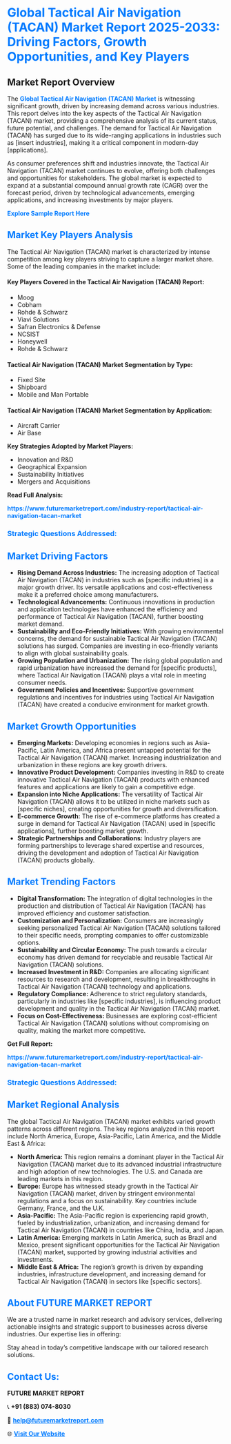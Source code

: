 <h1 style="color: #007BFF;">Global Tactical Air Navigation (TACAN) Market Report 2025-2033: Driving Factors, Growth Opportunities, and Key Players</h1>

<section id="overview">
<h2>Market Report Overview</h2>
<p>The <a href="https://www.futuremarketreport.com/industry-report/tactical-air-navigation-tacan-market" style="color: #007BFF; text-decoration: none;"><strong>Global Tactical Air Navigation (TACAN) Market</strong></a> is witnessing significant growth, driven by increasing demand across various industries. This report delves into the key aspects of the Tactical Air Navigation (TACAN) market, providing a comprehensive analysis of its current status, future potential, and challenges. The demand for Tactical Air Navigation (TACAN) has surged due to its wide-ranging applications in industries such as [insert industries], making it a critical component in modern-day [applications].</p>
<p>As consumer preferences shift and industries innovate, the Tactical Air Navigation (TACAN) market continues to evolve, offering both challenges and opportunities for stakeholders. The global market is expected to expand at a substantial compound annual growth rate (CAGR) over the forecast period, driven by technological advancements, emerging applications, and increasing investments by major players.</p>
</section>

<section id="overview">
<p><a href="https://www.futuremarketreport.com/request-sample/reportId=92212" style="color: #007BFF; text-decoration: none;"><strong>Explore Sample Report Here</strong></a></p>
</section>

<section id="key-players">
<h2 style="color: #007BFF;">Market Key Players Analysis</h2>
<p>The Tactical Air Navigation (TACAN) market is characterized by intense competition among key players striving to capture a larger market share. Some of the leading companies in the market include:</p>
<h4>Key Players Covered in the Tactical Air Navigation (TACAN) Report:</h4>
<ul><li>Moog</li><li>Cobham</li><li>Rohde &amp; Schwarz</li><li>Viavi Solutions</li><li>Safran Electronics &amp; Defense</li><li>NCSIST</li><li>Honeywell</li><li>Rohde &amp; Schwarz</li></ul>
<h4>Tactical Air Navigation (TACAN) Market Segmentation by Type:</h4>
<ul><li>Fixed Site</li><li>Shipboard</li><li>Mobile and Man Portable</li></ul>

<h4>Tactical Air Navigation (TACAN) Market Segmentation by Application:</h4>
<ul><li>Aircraft Carrier</li><li>Air Base</li></ul>
<p><strong>Key Strategies Adopted by Market Players:</strong></p>
<ul>
<li>Innovation and R&D</li>
<li>Geographical Expansion</li>
<li>Sustainability Initiatives</li>
<li>Mergers and Acquisitions</li>
</ul>
</section>

<section>
<p><strong>Read Full Analysis: </strong></p><a href="https://www.futuremarketreport.com/industry-report/tactical-air-navigation-tacan-market" style="color: #007BFF; text-decoration: none;"><strong>https://www.futuremarketreport.com/industry-report/tactical-air-navigation-tacan-market</strong></a>
<h3 style="color: #007BFF;">Strategic Questions Addressed:</h3>
</section>

<section id="driving-factors">
<h2 style="color: #007BFF;">Market Driving Factors</h2>
<ul>
<li><strong>Rising Demand Across Industries:</strong> The increasing adoption of Tactical Air Navigation (TACAN) in industries such as [specific industries] is a major growth driver. Its versatile applications and cost-effectiveness make it a preferred choice among manufacturers.</li>
<li><strong>Technological Advancements:</strong> Continuous innovations in production and application technologies have enhanced the efficiency and performance of Tactical Air Navigation (TACAN), further boosting market demand.</li>
<li><strong>Sustainability and Eco-Friendly Initiatives:</strong> With growing environmental concerns, the demand for sustainable Tactical Air Navigation (TACAN) solutions has surged. Companies are investing in eco-friendly variants to align with global sustainability goals.</li>
<li><strong>Growing Population and Urbanization:</strong> The rising global population and rapid urbanization have increased the demand for [specific products], where Tactical Air Navigation (TACAN) plays a vital role in meeting consumer needs.</li>
<li><strong>Government Policies and Incentives:</strong> Supportive government regulations and incentives for industries using Tactical Air Navigation (TACAN) have created a conducive environment for market growth.</li>
</ul>
</section>

<section id="growth-opportunities">
<h2 style="color: #007BFF;">Market Growth Opportunities</h2>
<ul>
<li><strong>Emerging Markets:</strong> Developing economies in regions such as Asia-Pacific, Latin America, and Africa present untapped potential for the Tactical Air Navigation (TACAN) market. Increasing industrialization and urbanization in these regions are key growth drivers.</li>
<li><strong>Innovative Product Development:</strong> Companies investing in R&D to create innovative Tactical Air Navigation (TACAN) products with enhanced features and applications are likely to gain a competitive edge.</li>
<li><strong>Expansion into Niche Applications:</strong> The versatility of Tactical Air Navigation (TACAN) allows it to be utilized in niche markets such as [specific niches], creating opportunities for growth and diversification.</li>
<li><strong>E-commerce Growth:</strong> The rise of e-commerce platforms has created a surge in demand for Tactical Air Navigation (TACAN) used in [specific applications], further boosting market growth.</li>
<li><strong>Strategic Partnerships and Collaborations:</strong> Industry players are forming partnerships to leverage shared expertise and resources, driving the development and adoption of Tactical Air Navigation (TACAN) products globally.</li>
</ul>
</section>

<section id="trending-factors">
<h2 style="color: #007BFF;">Market Trending Factors</h2>
<ul>
<li><strong>Digital Transformation:</strong> The integration of digital technologies in the production and distribution of Tactical Air Navigation (TACAN) has improved efficiency and customer satisfaction.</li>
<li><strong>Customization and Personalization:</strong> Consumers are increasingly seeking personalized Tactical Air Navigation (TACAN) solutions tailored to their specific needs, prompting companies to offer customizable options.</li>
<li><strong>Sustainability and Circular Economy:</strong> The push towards a circular economy has driven demand for recyclable and reusable Tactical Air Navigation (TACAN) solutions.</li>
<li><strong>Increased Investment in R&D:</strong> Companies are allocating significant resources to research and development, resulting in breakthroughs in Tactical Air Navigation (TACAN) technology and applications.</li>
<li><strong>Regulatory Compliance:</strong> Adherence to strict regulatory standards, particularly in industries like [specific industries], is influencing product development and quality in the Tactical Air Navigation (TACAN) market.</li>
<li><strong>Focus on Cost-Effectiveness:</strong> Businesses are exploring cost-efficient Tactical Air Navigation (TACAN) solutions without compromising on quality, making the market more competitive.</li>
</ul>
</section>

<section>
<p><strong>Get Full Report: </strong></p><a href="https://www.futuremarketreport.com/industry-report/tactical-air-navigation-tacan-market" style="color: #007BFF; text-decoration: none;"><strong>https://www.futuremarketreport.com/industry-report/tactical-air-navigation-tacan-market</strong></a>
<h3 style="color: #007BFF;">Strategic Questions Addressed:</h3>
</section>


<section id="regional-analysis">
<h2 style="color: #007BFF;">Market Regional Analysis</h2>
<p>The global Tactical Air Navigation (TACAN) market exhibits varied growth patterns across different regions. The key regions analyzed in this report include North America, Europe, Asia-Pacific, Latin America, and the Middle East & Africa:</p>
<ul>
<li><strong>North America:</strong> This region remains a dominant player in the Tactical Air Navigation (TACAN) market due to its advanced industrial infrastructure and high adoption of new technologies. The U.S. and Canada are leading markets in this region.</li>
<li><strong>Europe:</strong> Europe has witnessed steady growth in the Tactical Air Navigation (TACAN) market, driven by stringent environmental regulations and a focus on sustainability. Key countries include Germany, France, and the U.K.</li>
<li><strong>Asia-Pacific:</strong> The Asia-Pacific region is experiencing rapid growth, fueled by industrialization, urbanization, and increasing demand for Tactical Air Navigation (TACAN) in countries like China, India, and Japan.</li>
<li><strong>Latin America:</strong> Emerging markets in Latin America, such as Brazil and Mexico, present significant opportunities for the Tactical Air Navigation (TACAN) market, supported by growing industrial activities and investments.</li>
<li><strong>Middle East & Africa:</strong> The region’s growth is driven by expanding industries, infrastructure development, and increasing demand for Tactical Air Navigation (TACAN) in sectors like [specific sectors].</li>
</ul>
</section>

<footer>
<h2 style="color: #007BFF;">About FUTURE MARKET REPORT</h2>
<p>We are a trusted name in market research and advisory services, delivering actionable insights and strategic support to businesses across diverse industries. Our expertise lies in offering:</p>

<p>Stay ahead in today’s competitive landscape with our tailored research solutions.</p>

<h2 style="color: #007BFF;">Contact Us:</h2>
<p><strong>FUTURE MARKET REPORT</strong></p>
<p>📞 <strong>+91 (883) 074-8030</strong></p>
<p>📧 <strong><a href="mailto:help@futuremarketreport.com" style="color: #007BFF;">help@futuremarketreport.com</a></strong></p>
<p>🌐 <strong><a href="https://www.futuremarketreport.com/" style="color: #007BFF;">Visit Our Website</a></strong></p>
</footer>